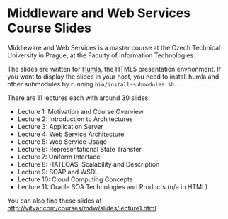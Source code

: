 # Middleware and Web Services Course Slides
Middleware and Web Services is a master course at the Czech Technical 
University in Prague, at the Faculty of Information Technologies. 

The slides are written for <a href="http://github.com/tomvit/humla">Humla</a>, the HTML5 
presentation envrionment. If you want to display the slides in your host, you need to 
install humla and other submodules by running `bin/install-submodules.sh`.

There are 11 lectures each with around 30 slides:

  * Lecture 1: Motivation and Course Overview
  * Lecture 2: Introduction to Architectures
  * Lecture 3: Application Server 
  * Lecture 4: Web Service Architecture
  * Lecture 5: Web Service Usage 
  * Lecture 6: Representational State Transfer 
  * Lecture 7: Uniform Interface
  * Lecture 8: HATEOAS, Scalability and Description 
  * Lecture 9: SOAP and WSDL
  * Lecture 10: Cloud Computing Concepts
  * Lecture 11: Oracle SOA Technologies and Products (n/a in HTML)

You can also find these slides at http://vitvar.com/courses/mdw/slides/lecture1.html.

